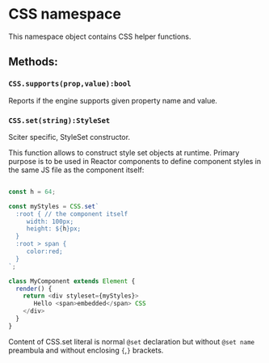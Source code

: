 # CSS namespace

This namespace object contains CSS helper functions.

## Methods:

### `CSS.supports(prop,value):bool`

Reports if the engine supports given property name and value.

### `CSS.set(string):StyleSet`

Sciter specific, StyleSet constructor.

This function allows to construct style set objects at runtime. Primary purpose is to be used in Reactor components to define component styles in the same JS file as the component itself:

```JavaScript 

const h = 64;

const myStyles = CSS.set`
  :root { // the component itself
     width: 100px;
     height: ${h}px;
  }
  :root > span {
     color:red;
  } 
`;

class MyComponent extends Element {
  render() {
    return <div styleset={myStyles}>
       Hello <span>embedded</span> CSS
    </div>
  } 
}

```
Content of CSS.set literal is normal `@set`  declaration but without `@set name` preambula and without enclosing `{`,`}` brackets.